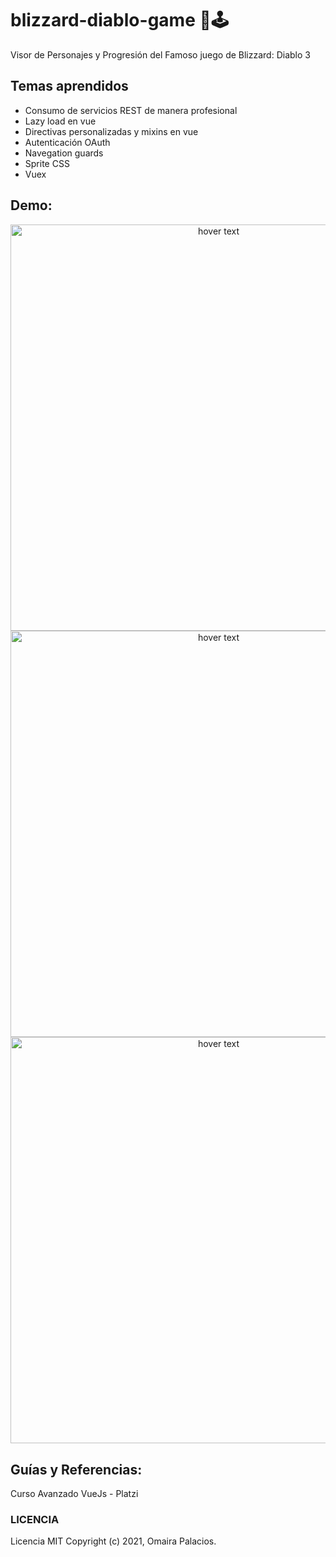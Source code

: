 # blizzard-diablo-game 👹🕹

Visor de Personajes y Progresión del Famoso juego de Blizzard: Diablo 3

## Temas aprendidos

* Consumo de servicios REST de manera profesional
* Lazy load en vue
* Directivas personalizadas y mixins en vue
* Autenticación OAuth
* Navegation guards
* Sprite CSS
* Vuex


## Demo:

<div align="center" style="margin-bottom:30px">
  <img src="assets/img/hero.png" width="650" title="hover text">
  <img src="assets/img/main.png" width="650" title="hover text">
  <img src="assets/img/character.png" width="650" title="hover text">
</div>

## Guías y Referencias:

Curso  Avanzado VueJs - Platzi

### LICENCIA

Licencia MIT Copyright (c) 2021, Omaira Palacios.

